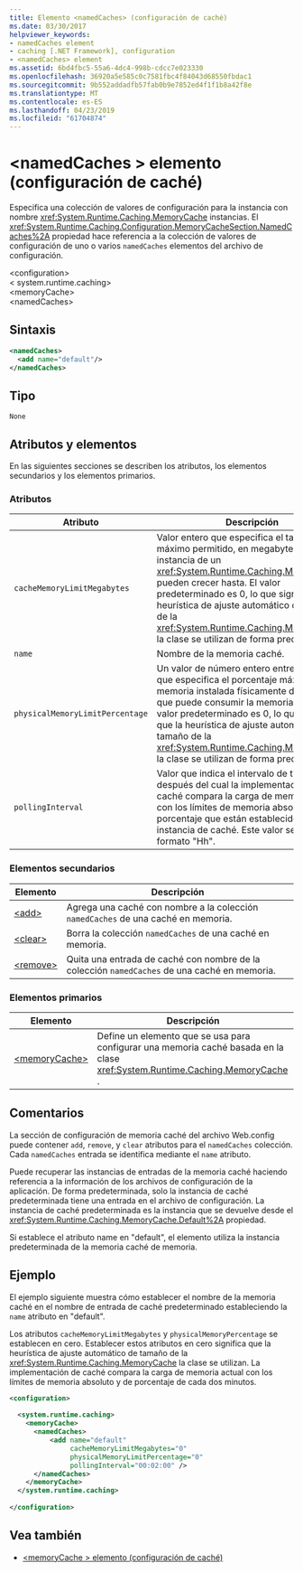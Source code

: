 ```yaml
---
title: Elemento <namedCaches> (configuración de caché)
ms.date: 03/30/2017
helpviewer_keywords:
- namedCaches element
- caching [.NET Framework], configuration
- <namedCaches> element
ms.assetid: 6bd4fbc5-55a6-4dc4-998b-cdcc7e023330
ms.openlocfilehash: 36920a5e585c0c7581fbc4f84043d68550fbdac1
ms.sourcegitcommit: 9b552addadfb57fab0b9e7852ed4f1f1b8a42f8e
ms.translationtype: MT
ms.contentlocale: es-ES
ms.lasthandoff: 04/23/2019
ms.locfileid: "61704874"
---
```

# <a name="namedcaches-element-cache-settings"></a>\<namedCaches > elemento (configuración de caché)
Especifica una colección de valores de configuración para la instancia con nombre <xref:System.Runtime.Caching.MemoryCache> instancias. El <xref:System.Runtime.Caching.Configuration.MemoryCacheSection.NamedCaches%2A> propiedad hace referencia a la colección de valores de configuración de uno o varios `namedCaches` elementos del archivo de configuración.  
  
 \<configuration>  
\< system.runtime.caching>  
\<memoryCache>  
\<namedCaches>  
  
## <a name="syntax"></a>Sintaxis  
  
```xml  
<namedCaches>  
  <add name="default"/>   
</namedCaches>  
```  
  
## <a name="type"></a>Tipo  
 `None`  
  
## <a name="attributes-and-elements"></a>Atributos y elementos  
 En las siguientes secciones se describen los atributos, los elementos secundarios y los elementos primarios.  
  
### <a name="attributes"></a>Atributos  
  
|Atributo|Descripción|  
|---------------|-----------------|  
|`cacheMemoryLimitMegabytes`|Valor entero que especifica el tamaño máximo permitido, en megabytes, que una instancia de un <xref:System.Runtime.Caching.MemoryCache> pueden crecer hasta. El valor predeterminado es 0, lo que significa que la heurística de ajuste automático de tamaño de la <xref:System.Runtime.Caching.MemoryCache> la clase se utilizan de forma predeterminada.|  
|`name`|Nombre de la memoria caché.|  
|`physicalMemoryLimitPercentage`|Un valor de número entero entre 0 y 100 que especifica el porcentaje máximo de memoria instalada físicamente del equipo que puede consumir la memoria caché. El valor predeterminado es 0, lo que significa que la heurística de ajuste automático de tamaño de la <xref:System.Runtime.Caching.MemoryCache> la clase se utilizan de forma predeterminada.|  
|`pollingInterval`|Valor que indica el intervalo de tiempo después del cual la implementación de caché compara la carga de memoria actual con los límites de memoria absoluto y de porcentaje que están establecidos para la instancia de caché. Este valor se escribe en formato "Hh".|  
  
### <a name="child-elements"></a>Elementos secundarios  
  
|Elemento|Descripción|  
|-------------|-----------------|  
|[\<add>](../../../../../docs/framework/configure-apps/file-schema/runtime/add-element-for-namedcaches.md)|Agrega una caché con nombre a la colección `namedCaches` de una caché en memoria.|  
|[\<clear>](../../../../../docs/framework/configure-apps/file-schema/runtime/clear-element-for-namedcaches.md)|Borra la colección `namedCaches` de una caché en memoria.|  
|[\<remove>](../../../../../docs/framework/configure-apps/file-schema/runtime/remove-element-for-namedcaches.md)|Quita una entrada de caché con nombre de la colección `namedCaches` de una caché en memoria.|  
  
### <a name="parent-elements"></a>Elementos primarios  
  
|Elemento|Descripción|  
|-------------|-----------------|  
|[\<memoryCache>](../../../../../docs/framework/configure-apps/file-schema/runtime/memorycache-element-cache-settings.md)|Define un elemento que se usa para configurar una memoria caché basada en la clase <xref:System.Runtime.Caching.MemoryCache> .|  
  
## <a name="remarks"></a>Comentarios  
 La sección de configuración de memoria caché del archivo Web.config puede contener `add`, `remove`, y `clear` atributos para el `namedCaches` colección. Cada `namedCaches` entrada se identifica mediante el `name` atributo.  
  
 Puede recuperar las instancias de entradas de la memoria caché haciendo referencia a la información de los archivos de configuración de la aplicación. De forma predeterminada, solo la instancia de caché predeterminada tiene una entrada en el archivo de configuración. La instancia de caché predeterminada es la instancia que se devuelve desde el <xref:System.Runtime.Caching.MemoryCache.Default%2A> propiedad.  
  
 Si establece el atributo name en "default", el elemento utiliza la instancia predeterminada de la memoria caché de memoria.  
  
## <a name="example"></a>Ejemplo  
 El ejemplo siguiente muestra cómo establecer el nombre de la memoria caché en el nombre de entrada de caché predeterminado estableciendo la `name` atributo en "default".  
  
 Los atributos `cacheMemoryLimitMegabytes` y `physicalMemoryPercentage` se establecen en cero. Establecer estos atributos en cero significa que la heurística de ajuste automático de tamaño de la <xref:System.Runtime.Caching.MemoryCache> la clase se utilizan. La implementación de caché compara la carga de memoria actual con los límites de memoria absoluto y de porcentaje de cada dos minutos.  
  
```xml  
<configuration>  
  
  <system.runtime.caching>  
    <memoryCache>  
      <namedCaches>  
          <add name="default"   
               cacheMemoryLimitMegabytes="0"   
               physicalMemoryLimitPercentage="0"  
               pollingInterval="00:02:00" />  
      </namedCaches>  
    </memoryCache>  
  </system.runtime.caching>  
  
</configuration>  
```  
  
## <a name="see-also"></a>Vea también

- [\<memoryCache > elemento (configuración de caché)](../../../../../docs/framework/configure-apps/file-schema/runtime/memorycache-element-cache-settings.md)
